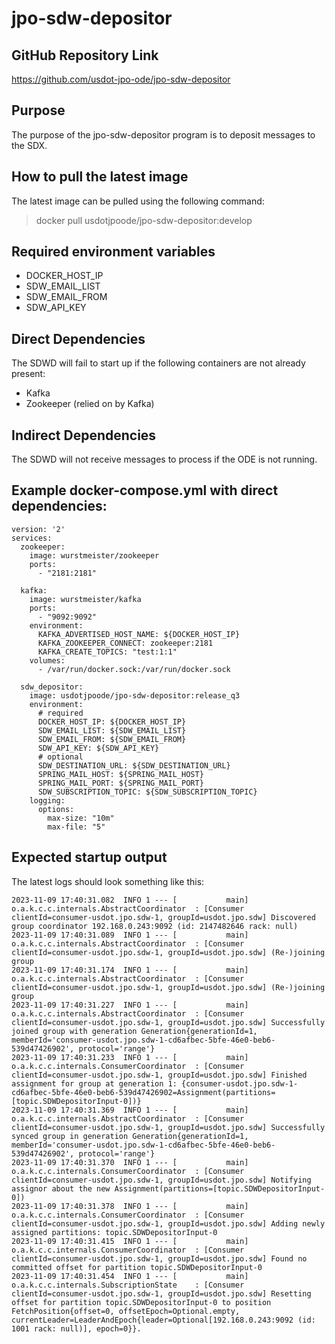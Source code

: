 # jpo-sdw-depositor

## GitHub Repository Link
https://github.com/usdot-jpo-ode/jpo-sdw-depositor

## Purpose
The purpose of the jpo-sdw-depositor program is to deposit messages to the SDX.

## How to pull the latest image
The latest image can be pulled using the following command:
> docker pull usdotjpoode/jpo-sdw-depositor:develop

## Required environment variables
- DOCKER_HOST_IP
- SDW_EMAIL_LIST
- SDW_EMAIL_FROM
- SDW_API_KEY

## Direct Dependencies
The SDWD will fail to start up if the following containers are not already present:
- Kafka
- Zookeeper (relied on by Kafka)

## Indirect Dependencies
The SDWD will not receive messages to process if the ODE is not running.

## Example docker-compose.yml with direct dependencies:
```
version: '2'
services:
  zookeeper:
    image: wurstmeister/zookeeper
    ports:
      - "2181:2181"

  kafka:
    image: wurstmeister/kafka
    ports:
      - "9092:9092"
    environment:
      KAFKA_ADVERTISED_HOST_NAME: ${DOCKER_HOST_IP}
      KAFKA_ZOOKEEPER_CONNECT: zookeeper:2181
      KAFKA_CREATE_TOPICS: "test:1:1"
    volumes:
      - /var/run/docker.sock:/var/run/docker.sock
      
  sdw_depositor:
    image: usdotjpoode/jpo-sdw-depositor:release_q3
    environment:
      # required
      DOCKER_HOST_IP: ${DOCKER_HOST_IP}
      SDW_EMAIL_LIST: ${SDW_EMAIL_LIST}
      SDW_EMAIL_FROM: ${SDW_EMAIL_FROM}
      SDW_API_KEY: ${SDW_API_KEY}
      # optional
      SDW_DESTINATION_URL: ${SDW_DESTINATION_URL}
      SPRING_MAIL_HOST: ${SPRING_MAIL_HOST}
      SPRING_MAIL_PORT: ${SPRING_MAIL_PORT}
      SDW_SUBSCRIPTION_TOPIC: ${SDW_SUBSCRIPTION_TOPIC}
    logging:
      options:
        max-size: "10m"
        max-file: "5"
```

## Expected startup output
The latest logs should look something like this:
```
2023-11-09 17:40:31.082  INFO 1 --- [           main] o.a.k.c.c.internals.AbstractCoordinator  : [Consumer clientId=consumer-usdot.jpo.sdw-1, groupId=usdot.jpo.sdw] Discovered group coordinator 192.168.0.243:9092 (id: 2147482646 rack: null)
2023-11-09 17:40:31.089  INFO 1 --- [           main] o.a.k.c.c.internals.AbstractCoordinator  : [Consumer clientId=consumer-usdot.jpo.sdw-1, groupId=usdot.jpo.sdw] (Re-)joining group
2023-11-09 17:40:31.174  INFO 1 --- [           main] o.a.k.c.c.internals.AbstractCoordinator  : [Consumer clientId=consumer-usdot.jpo.sdw-1, groupId=usdot.jpo.sdw] (Re-)joining group
2023-11-09 17:40:31.227  INFO 1 --- [           main] o.a.k.c.c.internals.AbstractCoordinator  : [Consumer clientId=consumer-usdot.jpo.sdw-1, groupId=usdot.jpo.sdw] Successfully joined group with generation Generation{generationId=1, memberId='consumer-usdot.jpo.sdw-1-cd6afbec-5bfe-46e0-beb6-539d47426902', protocol='range'}
2023-11-09 17:40:31.233  INFO 1 --- [           main] o.a.k.c.c.internals.ConsumerCoordinator  : [Consumer clientId=consumer-usdot.jpo.sdw-1, groupId=usdot.jpo.sdw] Finished assignment for group at generation 1: {consumer-usdot.jpo.sdw-1-cd6afbec-5bfe-46e0-beb6-539d47426902=Assignment(partitions=[topic.SDWDepositorInput-0])}
2023-11-09 17:40:31.369  INFO 1 --- [           main] o.a.k.c.c.internals.AbstractCoordinator  : [Consumer clientId=consumer-usdot.jpo.sdw-1, groupId=usdot.jpo.sdw] Successfully synced group in generation Generation{generationId=1, memberId='consumer-usdot.jpo.sdw-1-cd6afbec-5bfe-46e0-beb6-539d47426902', protocol='range'}
2023-11-09 17:40:31.370  INFO 1 --- [           main] o.a.k.c.c.internals.ConsumerCoordinator  : [Consumer clientId=consumer-usdot.jpo.sdw-1, groupId=usdot.jpo.sdw] Notifying assignor about the new Assignment(partitions=[topic.SDWDepositorInput-0])
2023-11-09 17:40:31.378  INFO 1 --- [           main] o.a.k.c.c.internals.ConsumerCoordinator  : [Consumer clientId=consumer-usdot.jpo.sdw-1, groupId=usdot.jpo.sdw] Adding newly assigned partitions: topic.SDWDepositorInput-0
2023-11-09 17:40:31.415  INFO 1 --- [           main] o.a.k.c.c.internals.ConsumerCoordinator  : [Consumer clientId=consumer-usdot.jpo.sdw-1, groupId=usdot.jpo.sdw] Found no committed offset for partition topic.SDWDepositorInput-0
2023-11-09 17:40:31.454  INFO 1 --- [           main] o.a.k.c.c.internals.SubscriptionState    : [Consumer clientId=consumer-usdot.jpo.sdw-1, groupId=usdot.jpo.sdw] Resetting offset for partition topic.SDWDepositorInput-0 to position FetchPosition{offset=0, offsetEpoch=Optional.empty, currentLeader=LeaderAndEpoch{leader=Optional[192.168.0.243:9092 (id: 1001 rack: null)], epoch=0}}.
```